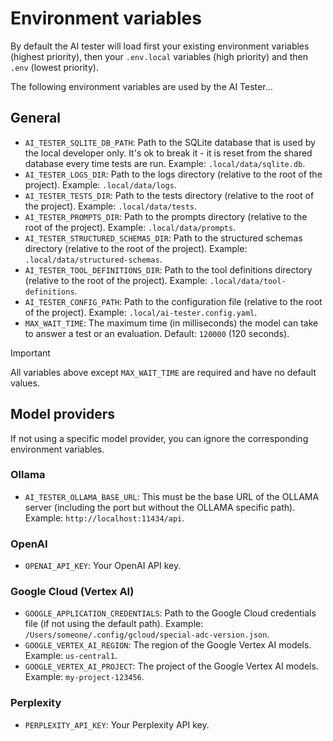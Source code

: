 # Environment variables

By default the AI tester will load first your existing environment variables (highest priority), then your `.env.local` variables (high priority) and then `.env` (lowest priority).

The following environment variables are used by the AI Tester...

## General

- `AI_TESTER_SQLITE_DB_PATH`: Path to the SQLite database that is used by the local developer only. It's ok to break it - it is reset from the shared database every time tests are run. Example: `.local/data/sqlite.db`.
- `AI_TESTER_LOGS_DIR`: Path to the logs directory (relative to the root of the project). Example: `.local/data/logs`.
- `AI_TESTER_TESTS_DIR`: Path to the tests directory (relative to the root of the project). Example: `.local/data/tests`.
- `AI_TESTER_PROMPTS_DIR`: Path to the prompts directory (relative to the root of the project). Example: `.local/data/prompts`.
- `AI_TESTER_STRUCTURED_SCHEMAS_DIR`: Path to the structured schemas directory (relative to the root of the project). Example: `.local/data/structured-schemas`.
- `AI_TESTER_TOOL_DEFINITIONS_DIR`: Path to the tool definitions directory (relative to the root of the project). Example: `.local/data/tool-definitions`.
- `AI_TESTER_CONFIG_PATH`: Path to the configuration file (relative to the root of the project). Example: `.local/ai-tester.config.yaml`.
- `MAX_WAIT_TIME`: The maximum time (in milliseconds) the model can take to answer a test or an evaluation. Default: `120000` (120 seconds).

> [!IMPORTANT]
> All variables above except `MAX_WAIT_TIME` are required and have no default values.

## Model providers

If not using a specific model provider, you can ignore the corresponding environment variables.

### Ollama

- `AI_TESTER_OLLAMA_BASE_URL`: This must be the base URL of the OLLAMA server (including the port but without the OLLAMA specific path). Example: `http://localhost:11434/api`.

### OpenAI

- `OPENAI_API_KEY`: Your OpenAI API key.

### Google Cloud (Vertex AI)

- `GOOGLE_APPLICATION_CREDENTIALS`: Path to the Google Cloud credentials file (if not using the default path). Example: `/Users/someone/.config/gcloud/special-adc-version.json`.
- `GOOGLE_VERTEX_AI_REGION`: The region of the Google Vertex AI models. Example: `us-central1`.
- `GOOGLE_VERTEX_AI_PROJECT`: The project of the Google Vertex AI models. Example: `my-project-123456`.

### Perplexity

- `PERPLEXITY_API_KEY`: Your Perplexity API key.
